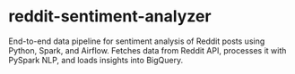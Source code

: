 # reddit-sentiment-analyzer
End-to-end data pipeline for sentiment analysis of Reddit posts using Python, Spark, and Airflow. Fetches data from Reddit API, processes it with PySpark NLP, and loads insights into BigQuery.
